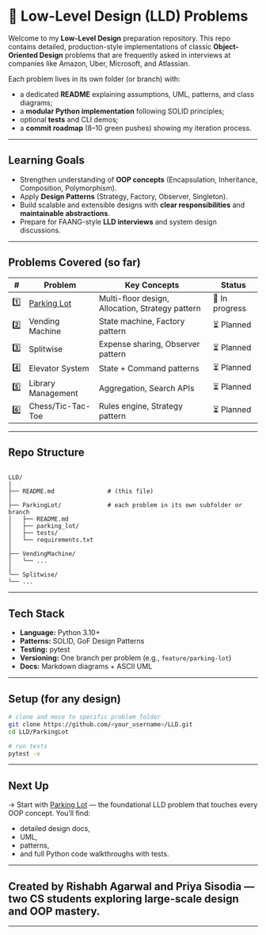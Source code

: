 # 🧠 Low-Level Design (LLD) Problems

Welcome to my **Low-Level Design** preparation repository. This repo contains detailed, production-style implementations of classic **Object-Oriented Design** problems that are frequently asked in interviews at companies like Amazon, Uber, Microsoft, and Atlassian.

Each problem lives in its own folder (or branch) with:
- a dedicated **README** explaining assumptions, UML, patterns, and class diagrams;
- a **modular Python implementation** following SOLID principles;
- optional **tests** and CLI demos;  
- a **commit roadmap** (8–10 green pushes) showing my iteration process.

---

## Learning Goals
- Strengthen understanding of **OOP concepts** (Encapsulation, Inheritance, Composition, Polymorphism).  
- Apply **Design Patterns** (Strategy, Factory, Observer, Singleton).  
- Build scalable and extensible designs with **clear responsibilities** and **maintainable abstractions**.  
- Prepare for FAANG-style **LLD interviews** and system design discussions.

---

## Problems Covered (so far)

| # | Problem | Key Concepts | Status |
|---|----------|---------------|---------|
| 1️⃣ | [Parking Lot](./ParkingLot/) | Multi-floor design, Allocation, Strategy pattern | 🚧 In progress |
| 2️⃣ | Vending Machine | State machine, Factory pattern | ⏳ Planned |
| 3️⃣ | Splitwise | Expense sharing, Observer pattern | ⏳ Planned |
| 4️⃣ | Elevator System | State + Command patterns | ⏳ Planned |
| 5️⃣ | Library Management | Aggregation, Search APIs | ⏳ Planned |
| 6️⃣ | Chess/Tic-Tac-Toe | Rules engine, Strategy pattern | ⏳ Planned |

---

## Repo Structure
```

LLD/
│
├── README.md               # (this file)
│
├── ParkingLot/             # each problem in its own subfolder or branch
│   ├── README.md
│   ├── parking_lot/
│   ├── tests/
│   └── requirements.txt
│
├── VendingMachine/
│   └── ...
│
└── Splitwise/
└── ...

````

---

## Tech Stack
- **Language:** Python 3.10+
- **Patterns:** SOLID, GoF Design Patterns
- **Testing:** pytest
- **Versioning:** One branch per problem (e.g., `feature/parking-lot`)
- **Docs:** Markdown diagrams + ASCII UML

---

## Setup (for any design)
```bash
# clone and move to specific problem folder
git clone https://github.com/<your_username>/LLD.git
cd LLD/ParkingLot

# run tests
pytest -v
````

---

## Next Up

→ Start with [Parking Lot](./ParkingLot/) — the foundational LLD problem that touches every OOP concept.
You’ll find:

* detailed design docs,
* UML,
* patterns,
* and full Python code walkthroughs with tests.

---

## Created by **Rishabh Agarwal** and **Priya Sisodia** — two CS students exploring large-scale design and OOP mastery.
<!-- Connect on [LinkedIn](https://linkedin.com/in/...) or explore more on [GitHub](https://github.com/...). -->

---

